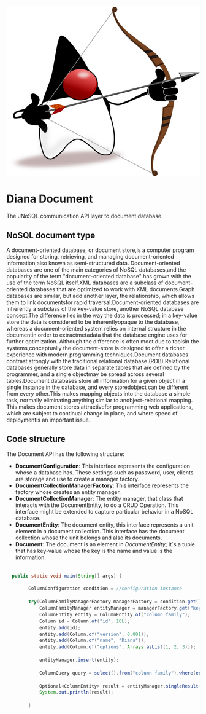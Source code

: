 ![Diana document](https://github.com/JNOSQL/diana-site/blob/master/images/duke-diana.png)

# Diana Document


The JNoSQL communication API layer to document database.

## NoSQL document type

A document-oriented database, or document store,is a computer program designed for storing, retrieving, and managing document-oriented information,also known as semi-structured data.
 Document-oriented databases are one of the main categories of NoSQL databases,and the popularity of the term "document-oriented database" has grown with the use of the term NoSQL itself.XML databases are a subclass of document-oriented databases that are optimized to work with XML documents.Graph databases are similar, but add another layer, the relationship, which allows them to link documentsfor rapid traversal.Document-oriented databases are inherently a subclass of the key-value store, another NoSQL database concept.The difference lies in the way the data is processed; in a key-value store the data is considered to be inherentlyopaque to the database, whereas a document-oriented system relies on internal structure in the documentin order to extractmetadata that the database engine uses for further optimization. Although the difference is often moot due to toolsin the systems,conceptually the document-store is designed to offer a richer experience with modern programming techniques.Document databases contrast strongly with the traditional relational database (RDB).Relational databases generally store data in separate tables that are defined by the programmer, and a single objectmay be spread across several tables.Document databases store all information for a given object in a single instance in the database, and every storedobject can be different from every other.This makes mapping objects into the database a simple task, normally eliminating anything similar to anobject-relational mapping. This makes document stores attractivefor programming web applications, which are subject to continual change in place, and where speed of deploymentis an important issue.
 
 
 ## Code structure
 
 The Document API has the following structure:

* **DocumentConfiguration**: This interface represents the configuration whose a database has. These settings such as password, user, clients are storage and use to create a manager factory.
* **DocumentCollectionManagerFactory**: This interface represents the factory whose creates an entity manager.
* **DocumentCollectionManager**: The entity manager, that class that interacts with the DocumentEntity, to do a CRUD Operation. This interface might be extended to capture particular behavior in a NoSQL database.
* **DocumentEntity**: The document entity, this interface represents a unit element in a document collection. This interface has the document collection whose the unit belongs and also its documents.
* **Document**: The document is an element in _DocumentEntity_; it`s a tuple that has key-value whose the key is the name and value is the information.


```java

  public static void main(String[] args) {

        ColumnConfiguration condition = //configuration instance

        try(ColumnFamilyManagerFactory managerFactory = condition.get()) {
            ColumnFamilyManager entityManager = managerFactory.get("keyspace");
            ColumnEntity entity = ColumnEntity.of("column family");
            Column id = Column.of("id", 10L);
            entity.add(id);
            entity.add(Column.of("version", 0.001));
            entity.add(Column.of("name", "Diana"));
            entity.add(Column.of("options", Arrays.asList(1, 2, 3)));

            entityManager.insert(entity);

            ColumnQuery query = select().from("column family").where(eq(id)).build();

            Optional<ColumnEntity> result = entityManager.singleResult(query);
            System.out.println(result);

        }
```